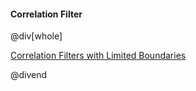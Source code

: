 #### Correlation Filter

@div[whole]


[Correlation Filters with Limited Boundaries](https://arxiv.org/pdf/1403.7876.pdf)

@divend